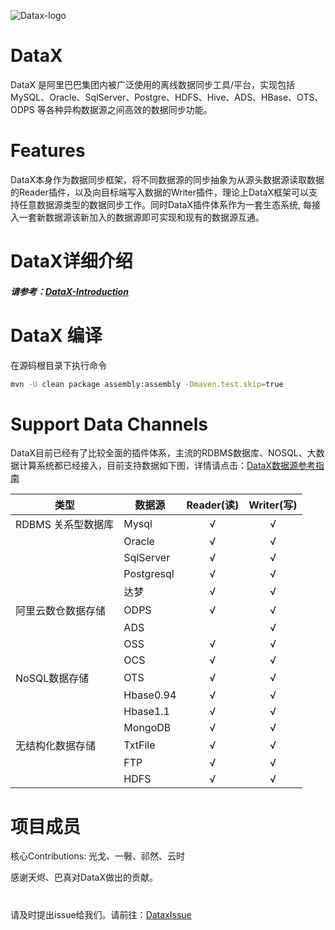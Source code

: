 ![Datax-logo](https://github.com/alibaba/DataX/blob/master/images/DataX-logo.jpg)



# DataX

DataX 是阿里巴巴集团内被广泛使用的离线数据同步工具/平台，实现包括 MySQL、Oracle、SqlServer、Postgre、HDFS、Hive、ADS、HBase、OTS、ODPS 等各种异构数据源之间高效的数据同步功能。



# Features

DataX本身作为数据同步框架，将不同数据源的同步抽象为从源头数据源读取数据的Reader插件，以及向目标端写入数据的Writer插件，理论上DataX框架可以支持任意数据源类型的数据同步工作。同时DataX插件体系作为一套生态系统, 每接入一套新数据源该新加入的数据源即可实现和现有的数据源互通。



# DataX详细介绍

##### 请参考：[DataX-Introduction](https://github.com/alibaba/DataX/wiki/DataX-Introduction)

# DataX 编译

在源码根目录下执行命令

```sh
mvn -U clean package assembly:assembly -Dmaven.test.skip=true
```

# Support Data Channels

DataX目前已经有了比较全面的插件体系，主流的RDBMS数据库、NOSQL、大数据计算系统都已经接入，目前支持数据如下图，详情请点击：[DataX数据源参考指南](https://github.com/alibaba/DataX/wiki/DataX-all-data-channels)

| 类型           | 数据源        | Reader(读) | Writer(写) |
| ------------ | ---------- | :-------: | :-------: |
| RDBMS 关系型数据库 | Mysql      |     √     |     √     |
|              | Oracle     |     √     |     √     |
|              | SqlServer  |     √     |     √     |
|              | Postgresql |     √     |     √     |
|              | 达梦         |     √     |     √     |
| 阿里云数仓数据存储    | ODPS       |     √     |     √     |
|              | ADS        |           |     √     |
|              | OSS        |     √     |     √     |
|              | OCS        |     √     |     √     |
| NoSQL数据存储    | OTS        |     √     |     √     |
|              | Hbase0.94  |     √     |     √     |
|              | Hbase1.1   |     √     |     √     |
|              | MongoDB    |     √     |     √     |
| 无结构化数据存储     | TxtFile    |     √     |     √     |
|              | FTP        |     √     |     √     |
|              | HDFS       |     √     |     √     |



# 项目成员

核心Contributions:  光戈、一斅、祁然、云时

感谢天烬、巴真对DataX做出的贡献。

# 
请及时提出issue给我们。请前往：[DataxIssue](https://github.com/baifendian/DataX/issues)


